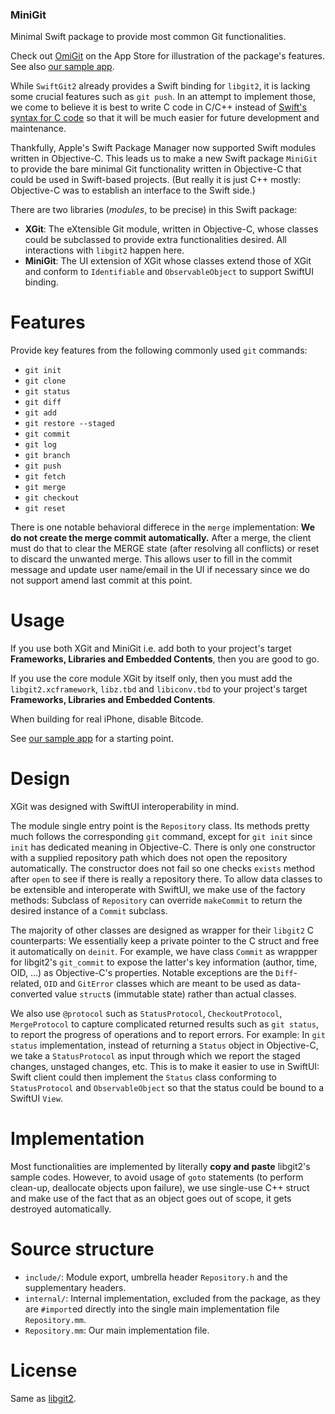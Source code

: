 ### MiniGit

Minimal Swift package to provide most common Git functionalities.

Check out [OmiGit](https://apps.apple.com/us/app/omigit/id1597699768) on the App Store for illustration of the package's features. See also [our sample app](https://github.com/light-tech/MiniGit-SampleApp).

While `SwiftGit2` already provides a Swift binding for `libgit2`, it is lacking some crucial features such as `git push`.
In an attempt to implement those, we come to believe it is best to write C code in C/C++ instead of [Swift's syntax for C code](https://github.com/apple/swift/blob/main/docs/HowSwiftImportsCAPIs.md) so that it will be much easier for future development and maintenance.

Thankfully, Apple's Swift Package Manager now supported Swift modules written in Objective-C.
This leads us to make a new Swift package `MiniGit` to provide the bare minimal Git functionality written in Objective-C that could be used in Swift-based projects.
(But really it is just C++ mostly: Objective-C was to establish an interface to the Swift side.)

There are two libraries (_modules_, to be precise) in this Swift package:
 * __XGit__: The eXtensible Git module, written in Objective-C, whose classes could be subclassed to provide extra functionalities desired. All interactions with `libgit2` happen here.
 * __MiniGit__: The UI extension of XGit whose classes extend those of XGit and conform to `Identifiable` and `ObservableObject` to support SwiftUI binding.

# Features

Provide key features from the following commonly used `git` commands:

 * `git init`
 * `git clone`
 * `git status`
 * `git diff`
 * `git add`
 * `git restore --staged`
 * `git commit`
 * `git log`
 * `git branch`
 * `git push`
 * `git fetch`
 * `git merge`
 * `git checkout`
 * `git reset`

There is one notable behavioral differece in the `merge` implementation: **We do not create the merge commit automatically.**
After a merge, the client must do that to clear the MERGE state (after resolving all conflicts) or reset to discard the unwanted merge.
This allows user to fill in the commit message and update user name/email in the UI if necessary since we do not support amend last commit at this point.

# Usage

If you use both XGit and MiniGit i.e. add both to your project's target **Frameworks, Libraries and Embedded Contents**, then you are good to go.

If you use the core module XGit by itself only, then you must add the `libgit2.xcframework`, `libz.tbd` and `libiconv.tbd` to your project's target **Frameworks, Libraries and Embedded Contents**.

When building for real iPhone, disable Bitcode.

See [our sample app](https://github.com/light-tech/MiniGit-SampleApp) for a starting point.

# Design

XGit was designed with SwiftUI interoperability in mind.

The module single entry point is the `Repository` class.
Its methods pretty much follows the corresponding `git` command, except for `git init` since `init` has dedicated meaning in Objective-C.
There is only one constructor with a supplied repository path which does not open the repository automatically.
The constructor does not fail so one checks `exists` method after `open` to see if there is really a repository there.
To allow data classes to be extensible and interoperate with SwiftUI, we make use of the factory methods: Subclass of `Repository` can override `makeCommit` to return the desired instance of a `Commit` subclass.

The majority of other classes are designed as wrapper for their `libgit2` C counterparts: We essentially keep a private pointer to the C struct and free it automatically on `deinit`.
For example, we have class `Commit` as wrappper for libgit2's `git_commit` to expose the latter's key information (author, time, OID, ...) as Objective-C's properties.
Notable exceptions are the `Diff`-related, `OID` and `GitError` classes which are meant to be used as data-converted value `struct`s (immutable state) rather than actual classes.

We also use `@protocol` such as `StatusProtocol`, `CheckoutProtocol`, `MergeProtocol` to capture complicated returned results such as `git status`, to report the progress of operations and to report errors.
For example: In `git status` implementation, instead of returning a `Status` object in Objective-C, we take a `StatusProtocol` as input through which we report the staged changes, unstaged changes, etc.
This is to make it easier to use in SwiftUI: Swift client could then implement the `Status` class conforming to `StatusProtocol` and `ObservableObject` so that the status could be bound to a SwiftUI `View`.

# Implementation

Most functionalities are implemented by literally __copy and paste__ libgit2's sample codes.
However, to avoid usage of `goto` statements (to perform clean-up, deallocate objects upon failure), we use single-use C++ struct and make use of the fact that as an object goes out of scope, it gets destroyed automatically.

# Source structure

 * `include/`: Module export, umbrella header `Repository.h` and the supplementary headers.
 * `internal/`: Internal implementation, excluded from the package, as they are `#import`ed directly into the single main implementation file `Repository.mm`.
 * `Repository.mm`: Our main implementation file.

# License

Same as [libgit2](https://github.com/libgit2/libgit2).
